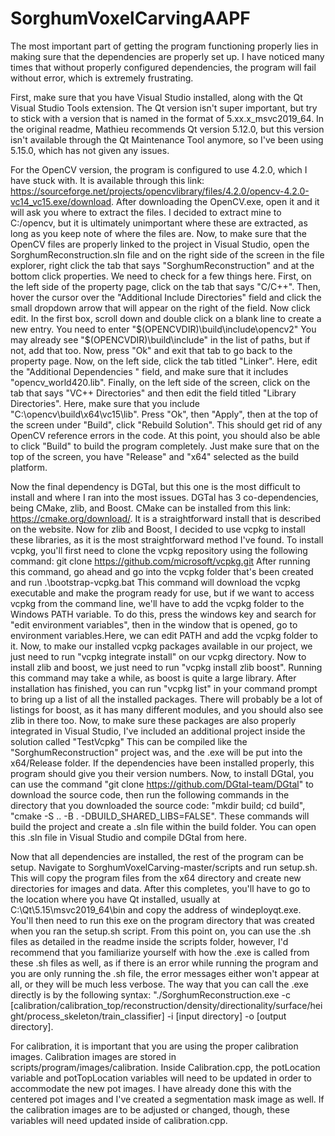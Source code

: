 # SorghumVoxelCarvingAAPF

The most important part of getting the program functioning properly lies in making sure that the dependencies are properly set up. I have noticed many times that without properly configured dependencies, the program will fail without error, which is extremely frustrating. 

First, make sure that you have Visual Studio installed, along with the Qt Visual Studio Tools extension. The Qt version isn't super important, but try to stick with a version that is named in the format of 5.xx.x_msvc2019_64. In the original readme, Mathieu recommends Qt version 5.12.0, but this version isn't available through the Qt Maintenance Tool anymore, so I've been using 5.15.0, which has not given any issues. 

For the OpenCV version, the program is configured to use 4.2.0, which I have stuck with. It is available through this link: https://sourceforge.net/projects/opencvlibrary/files/4.2.0/opencv-4.2.0-vc14_vc15.exe/download. After downloading the OpenCV.exe, open it and it will ask you where to extract the files. I decided to extract mine to C:/opencv, but it is ultimately unimportant where these are extracted, as long as you keep note of where the files are. Now, to make sure that the OpenCV files are properly linked to the project in Visual Studio, open the SorghumReconstruction.sln file and on the right side of the screen in the file explorer, right click the tab that says "SorghumReconstruction" and at the bottom click properties. We need to check for a few things here. First, on the left side of the property page, click on the tab that says "C/C++". Then, hover the cursor over the "Additional Include Directories" field and click the small dropdown arrow that will appear on the right of the field. Now click edit. In the first box, scroll down and double click on a blank line to create a new entry. You need to enter "$(OPENCVDIR)\build\include\opencv2" You may already see "$(OPENCVDIR)\build\include" in the list of paths, but if not, add that too. Now, press "Ok" and exit that tab to go back to the property page. Now, on the left side, click the tab titled "Linker". Here, edit the "Additional Dependencies " field, and make sure that it includes "opencv_world420.lib". Finally, on the left side of the screen, click on the tab that says "VC++ Directories" and then edit the field titled "Library Directories". Here, make sure that you include "C:\opencv\build\x64\vc15\lib". Press "Ok", then "Apply", then at the top of the screen under "Build", click "Rebuild Solution". This should get rid of any OpenCV reference errors in the code. At this point, you should also be able to click "Build" to build the program completely. Just make sure that on the top of the screen, you have "Release" and "x64" selected as the build platform.

Now the final dependency is DGTal, but this one is the most difficult to install and where I ran into the most issues. DGTal has 3 co-dependencies, being CMake, zlib, and Boost. CMake can be installed from this link: https://cmake.org/download/. It is a straightforward install that is described on the website. Now for zlib and Boost, I decided to use vcpkg to install these libraries, as it is the most straightforward method I've found. To install vcpkg, you'll first need to clone the vcpkg repository using the following command: git clone https://github.com/microsoft/vcpkg.git After running this command, go ahead and go into the vcpkg folder that's been created and run .\bootstrap-vcpkg.bat This command will download the vcpkg executable and make the program ready for use, but if we want to access vcpkg from the command line, we'll have to add the vcpkg folder to the Windows PATH variable. To do this, press the windows key and search for "edit environment variables", then in the window that is opened, go to environment variables.Here, we can edit PATH and add the vcpkg folder to it. Now, to make our installed vcpkg packages available in our project, we just need to run "vcpkg integrate install" on our vcpkg directory. Now to install zlib and boost, we just need to run "vcpkg install zlib boost". Running this command may take a while, as boost is quite a large library. After installation has finished, you can run "vcpkg list" in your command prompt to bring up a list of all the installed packages. There will probably be a lot of listings for boost, as it has many different modules, and you should also see zlib in there too. Now, to make sure these packages are also properly integrated in Visual Studio, I've included an additional project inside the solution called "TestVcpkg" This can be compiled like the "SorghumReconstruction" project was, and the .exe will be put into the x64/Release folder. If the dependencies have been installed properly, this program should give you their version numbers. Now, to install DGtal, you can use the command "git clone https://github.com/DGtal-team/DGtal" to download the source code, then run the following commands in the directory that you downloaded the source code: "mkdir build; cd build", "cmake -S .. -B . -DBUILD_SHARED_LIBS=FALSE". These commands will build the project and create a .sln file within the build folder. You can open this .sln file in Visual Studio and compile DGtal from here.

Now that all dependencies are installed, the rest of the program can be setup. Navigate to SorghumVoxelCarving-master/scripts and run setup.sh. This will copy the program files from the x64 directory and create new directories for images and data. After this completes, you'll have to go to the location where you have Qt installed, usually at C:\Qt\5.15\msvc2019_64\bin and copy the address of windeployqt.exe. You'll then need to run this exe on the program directory that was created when you ran the setup.sh script. From this point on, you can use the .sh files as detailed in the readme inside the scripts folder, however, I'd recommend that you familiarize yourself with how the .exe is called from these .sh files as well, as if there is an error while running the program and you are only running the .sh file, the error messages either won't appear at all, or they will be much less verbose. The way that you can call the .exe directly is by the following syntax: "./SorghumReconstruction.exe -c [calibration/calibration_top/reconstruction/density/directionality/surface/height/process_skeleton/train_classifier] -i [input directory] -o [output directory]. 

For calibration, it is important that you are using the proper calibration images. Calibration images are stored in scripts/program/images/calibration. Inside Calibration.cpp, the potLocation variable and potTopLocation variables will need to be updated in order to accommodate the new pot images. I have already done this with the centered pot images and I've created a segmentation mask image as well. If the calibration images are to be adjusted or changed, though, these variables will need updated inside of calibration.cpp.
